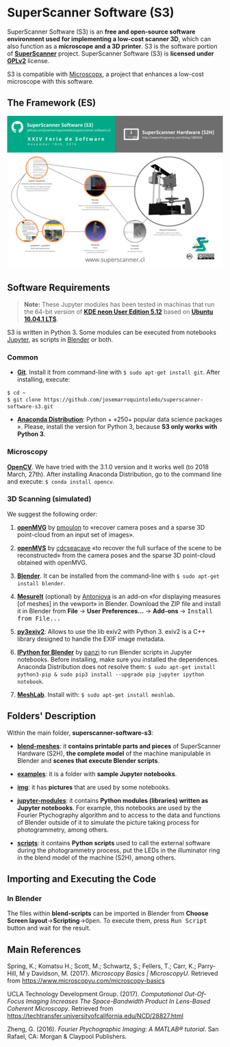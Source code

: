 SuperScanner Software (S3)
==========================

SuperScanner Software (S3) is an **free and open-source software environment used for implementing a low-cost scanner 3D**, which can also function as a **microscope and a 3D printer**. S3 is the software portion of [**SuperScanner**](http://en.superscanner.cl) project. SuperScanner Software (S3) is **licensed under [GPLv2](https://www.gnu.org/licenses/old-licenses/gpl-2.0.en.html)** license.

S3 is compatible with [Microscopx](https://www.thingiverse.com/thing:2819042), a project that enhances a low-cost microscope with this software.

The Framework (ES)
------------------

![SuperScanner's Framework](img/for-doc/SS-framework_EN_1920x1358.png)

Software Requirements
---------------------

> **Note:** These Jupyter modules has been tested in machinas that run the 64-bit version of [**KDE neon User Edition 5.12**](http://neon.kde.org/) based on [**Ubuntu 16.04.1 LTS**](https://wiki.ubuntu.com/XenialXerus/ReleaseNotes?_ga=1.19022523.2089693014.1474004057).

S3 is written in Python 3. Some modules can be executed from notebooks [Jupyter](http://jupyter.org), as scripts in [Blender](https://www.blender.org) or both.

### Common

* [**Git**](https://git-scm.com). Install it from command-line with `$ sudo apt-get install git`. After installing, execute:

```
$ cd ~
$ git clone https://github.com/josemarroquintoledo/superscanner-software-s3.git
```

* [**Anaconda Distribution**](https://www.anaconda.com/download/#linux): Python +  &#171;250+ popular data science packages &#187;. Please, install the version for Python 3, because **S3 only works with Python 3**.

### Microscopy

[**OpenCV**](https://github.com/opencv/opencv/releases). We have tried with the 3.1.0 version and it works well (to 2018 March, 27th). After installing Anaconda Distribution, go to the command line and execute: `$ conda install opencv`.

### 3D Scanning (simulated)

We suggest the following order:

1. [**openMVG**](https://github.com/openMVG/openMVG) by [pmoulon](https://github.com/pmoulon) to &#171;recover camera poses and a sparse 3D point-cloud from an input set of images&#187;.

2. [**openMVS**](https://github.com/cdcseacave/openMVS) by [cdcseacave](https://github.com/cdcseacave) &#171;to recover the full surface of the scene to be reconstructed&#187; from the camera poses and the sparse 3D point-cloud obtained with openMVG.

3. [**Blender**](https://www.blender.org/download/). It can be installed from the command-line with `$ sudo apt-get install blender`.

4. [**Mesurelt**](https://github.com/Antonioya/blender/tree/master/measureit) (optional) by [Antonioya](https://github.com/Antonioya) is an add-on &laquo;for displaying measures \[of meshes\] in the vewport&raquo; in Blender. Download the ZIP file and install it in Blender from **File** &rarr; **User Preferences...** &rarr; **Add-ons** &rarr; <kbd>Install from File...</kbd>

5. [**py3exiv2**](http://www.py3exiv2.tuxfamily.org): Allows to use the lib exiv2 with Python 3. exiv2 is a C++ library designed to handle the EXIF image metadata.

6. [**IPython for Blender**](https://github.com/panzi/blender_ipython) by [panzi](https://github.com/panzi) to run Blender scripts in Jupyter notebooks. Before installing, make sure you installed the dependences. Anaconda Distribution does not resolve them: `$ sudo apt-get install python3-pip & sudo pip3 install --upgrade pip jupyter ipython notebook`.

7. [**MeshLab**](http://meshlab.sourceforge.net). Install with: `$ sudo apt-get install meshlab`.

Folders' Description
--------------------

Within the main folder, **superscanner-software-s3**:

- **[blend-meshes](blend-meshes/)**: it **contains printable parts and pieces** of SuperScanner Hardware (S2H), **the complete model** of the machine manipulable in Blender and **scenes that execute Blender scripts**.

- **[examples](examples/)**: it is a folder with **sample Jupyter notebooks**.

- **[img](img/)**: it has **pictures** that are used by some notebooks.

- **[jupyter-modules](jupyter-modules/)**: it contains **Python modules (libraries) written as Jupyter notebooks**. For example, this notebooks are used by the Fourier Ptychography algorithm and to access to the data and functions of Blender outside of it to simulate the picture taking process for photogrammetry, among others.

- **[scripts](scripts/)**: it contains **Python scripts** used to call the external software during the photogrammetry process, put the LEDs in the illuminator ring in the blend model of the machine (S2H), among others.

Importing and Executing the Code
--------------------------------

### In Blender

The files within **blend-scripts** can be imported in Blender from **Choose Screen layout**&rarr;**Scripting**&rarr;<kbd>Open</kbd>. To execute them, press <kbd>Run Script</kbd> button and wait for the result.

Main References
----------

Spring, K.; Komatsu H.; Scott, M.; Schwartz, S.; Fellers, T.; Carr, K.; Parry-Hill, M y Davidson, M. (2017). *Microscopy Basics | MicroscopyU*. Retrieved from https://www.microscopyu.com/microscopy-basics

UCLA Technology Development Group. (2017). *Computational Out-Of-Focus Imaging Increases The Space-Bandwidth Product In Lens-Based Coherent Microscopy*. Retrieved from https://techtransfer.universityofcalifornia.edu/NCD/28827.html

Zheng, G. (2016). *Fourier Ptychographic Imaging: A MATLAB® tutorial*. San Rafael, CA: Morgan & Claypool Publishers.

